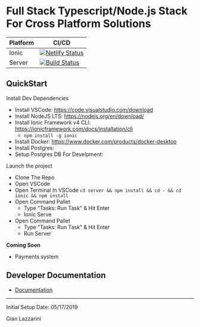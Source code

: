 # Full Stack Typescript/Node.js Stack For Cross Platform Solutions

| Platform    | CI/CD |
| ----------- | ----------- |
| Ionic       | [![Netlify Status](https://api.netlify.com/api/v1/badges/7eef933d-d51d-4b50-b531-298e96b64d51/deploy-status)](https://app.netlify.com/sites/confident-dubinsky-3e5f30/deploys)       |
| Server      | [![Build Status](http://jenkins.lazz.tech/job/Gian-TS-Stack/job/master/badge/icon?style=flat-square)](http://jenkins.lazz.tech/blue/organizations/jenkins/Gian-TS-Stack/)        |

## QuickStart

Install Dev Dependencies
- Install VSCode: https://code.visualstudio.com/download
- Install NodeJS LTS: https://nodejs.org/en/download/
- Install Ionic Framework v4 CLI: https://ionicframework.com/docs/installation/cli
    - `npm install -g ionic`
- Install Docker: https://www.docker.com/products/docker-desktop
- Install Postgres: 
- Setup Postgres DB For Develpment: 

Launch the project
- Clone The Repo
- Open VSCode
- Open Terminal In VSCode `cd server && npm install && cd - && cd ionic && npm install`
- Open Command Pallet
    - Type "Tasks: Run Task" & Hit Enter
    - Ionic Serve
- Open Command Pallet
    - Type "Tasks: Run Task" & Hit Enter
    - Run Server

**Coming Soon**
- Payments system


## Developer Documentation

- [Documentation](/docs/README.md)

---
Initial Setup Date: 05/17/2019

Gian Lazzarini